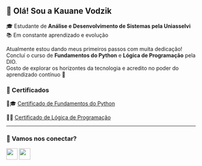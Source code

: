 ## 👋 Olá! Sou a Kauane Vodzik

🎓 Estudante de **Análise e Desenvolvimento de Sistemas pela Uniasselvi**  
📚 Em constante aprendizado e evolução

Atualmente estou dando meus primeiros passos com muita dedicação!  
Concluí o curso de **Fundamentos do Python** e **Lógica de Programação** pela DIO.  
Gosto de explorar os horizontes da tecnologia e acredito no poder do aprendizado contínuo 🚀

### 📜 Certificados
🐍🎓 [Certificado de Fundamentos do Python](https://www.dio.me/certificate/VHWAKD0B/share)

🧠💡 [Certificado de Lógica de Programação](https://hermes.dio.me/certificates/9C8HNVDY.pdf)



---


### 🔗 Vamos nos conectar?
[<img src="https://img.icons8.com/color/48/000000/linkedin.png" width="30" />](https://www.linkedin.com/in/kauane-pedroso-vodzik-858063262?utm_source=share&utm_campaign=share_via&utm_content=profile&utm_medium=android_app)
[<img src="https://img.icons8.com/ios-glyphs/30/000000/github.png" width="30" />](https://github.com/kauvodzik)



